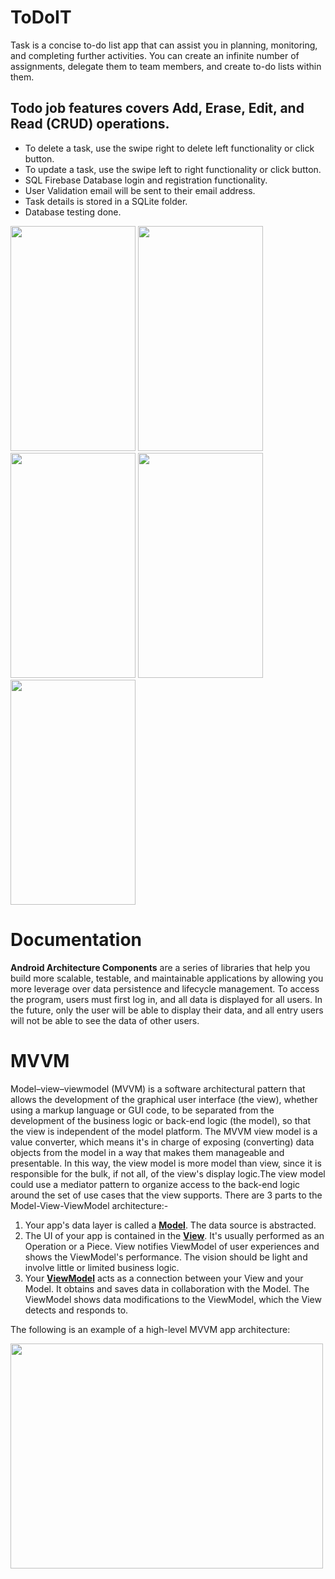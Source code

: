 # ToDoIT
Task is a concise to-do list app that can assist you in planning, monitoring, and completing further activities. You can create an infinite number of assignments, delegate them to team members, and create to-do lists within them. 

## Todo job features covers Add, Erase, Edit, and Read (CRUD) operations.
- To delete a task, use the swipe right to delete left functionality or click button.
- To update a task, use the swipe left to right functionality or click button.
- SQL Firebase Database login and registration functionality.
- User Validation email will be sent to their email address.
- Task details is stored in a SQLite folder.
- Database testing done.

 <img src = "https://user-images.githubusercontent.com/47654039/113425900-5c02fb00-93f2-11eb-9f1d-17b30c4f2e39.gif" width="200" height="360">  <img src = "https://user-images.githubusercontent.com/47654039/113426019-9076b700-93f2-11eb-8abc-8f74d6bc94c2.gif" width="200" height="360">
<img src = "https://user-images.githubusercontent.com/47654039/113426125-b603c080-93f2-11eb-9132-cba8df090af6.gif" width="200" height="360">
<img src = "https://user-images.githubusercontent.com/47654039/113426169-ca47bd80-93f2-11eb-8123-a645a01c93aa.gif" width="200" height="360">
<img src = "https://user-images.githubusercontent.com/47654039/113426247-eba8a980-93f2-11eb-8f97-6c5127e72403.gif" width="200" height="360">





# Documentation

<b>Android Architecture Components</b> are a series of libraries that help you build more scalable, testable, and maintainable applications by allowing you more leverage over data persistence and lifecycle management. To access the program, users must first log in, and all data is displayed for all users. In the future, only the user will be able to display their data, and all entry users will not be able to see the data of other users.

# MVVM
Model–view–viewmodel (MVVM) is a software architectural pattern that allows the development of the graphical user interface (the view), whether using a markup language or GUI code, to be separated from the development of the business logic or back-end logic (the model), so that the view is independent of the model platform. The MVVM view model is a value converter, which means it's in charge of exposing (converting) data objects from the model in a way that makes them manageable and presentable. In this way, the view model is more model than view, since it is responsible for the bulk, if not all, of the view's display logic.The view model could use a mediator pattern to organize access to the back-end logic around the set of use cases that the view supports.
There are 3 parts to the Model-View-ViewModel architecture:-

   1. Your app's data layer is called a <b><u>Model</u></b>. The data source is abstracted.
   2. The UI of your app is contained in the <b><u>View</u></b>. It's usually performed as an Operation or a Piece. View notifies ViewModel of user experiences and shows the ViewModel's performance. The vision should be light and involve little or limited business logic.
   3. Your <b><u>ViewModel</u></b> acts as a connection between your View and your Model. It obtains and saves data in collaboration with the Model. The ViewModel shows data modifications to the ViewModel, which the View detects and responds to.

The following is an example of a high-level MVVM app architecture:

<img src="https://user-images.githubusercontent.com/47654039/113427047-147d6e80-93f4-11eb-9b4f-55b0b9f2d06a.png" width="500" height="360">

